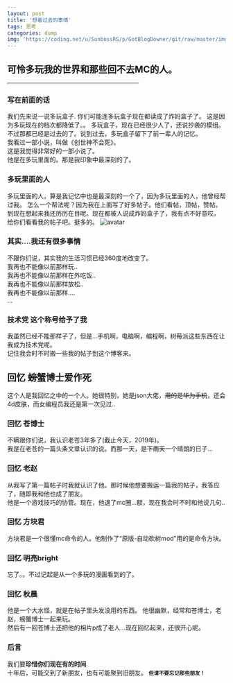```yaml
---
layout: post
title: '想着过去的事情'
tags: 思考
categories: dump
img: 'https://coding.net/u/SunbossRS/p/GotBlogDowner/git/raw/master/img/I-Miss-The-Past/cover.png'
---
```


可怜多玩我的世界和那些回不去MC的人。  
---

<iframe height="0%" weidth="0%" src="https://music.163.com/m/song?id=529659114"></iframe>

### 写在前面的话
我们先来说一说多玩盒子.
你们可能连多玩盒子现在都读成了炸妈盒子了。
这是因为多玩现在的档次都降低了。。
多玩盒子，现在已经很少人了，还说抄袭的模组。
不过那都已经是过去的了。说到过去，多玩盒子留下了前一辈人的记忆。  
我看过一部小说，叫做《创世神不会死》。  
这是我觉得非常好的一部小说了。  
他是在多玩里面的。那是我印象中最深刻的了。

### 多玩里面的人
多玩里面的人，算是我记忆中也是最深刻的一个了，因为多玩里面的人，他曾经帮过我。
怎么一个帮法呢？因为我在上面写了好多帖子。他们看帖，顶帖，赞帖。
到现在想起来我还历历在目呢。现在都被人说成炸妈盒子了，我有点不好意哎。
给你们看看我的帖子吧。挺多的。
![avatar](https://coding.net/u/SunbossRS/p/GotBlogDowner/git/raw/master/img/I-Miss-The-Past/01.png)

### 其实....我还有很多事情
不跟你们说，其实我的生活习惯已经360度地改变了。  
我再也不能像以前那样玩..  
我再也不能像以前那样在外吃饭..  
我再也不能像以前那样放松..  
我再也不能像以前那样....  
...

### 技术党 这个称号给予了我
我虽然已经不能那样子了，但是...手机啊，电脑啊，编程啊，树莓派这些东西在让我成为技术党呢。  
记住我会时不时搬一些我的帖子到这个博客来。

## 回忆 螃蟹博士爱作死
这个人是我回忆之中的一个人。她很特别，她是json大佬，~~用的是华为手机~~，还会4d皮肤，而女编程员我还是第一次见过.. 

### 回忆 苍博士
不瞒跟你们说，我认识老苍3年多了(截止今天，2019年)。  
我是在老苍的一篇头条文章认识的说。而那一天，是~~下雨天~~一个晴朗的日子...

### 回忆 老赵
从我写了第一篇帖子时我就认识了他。那时候他想要搬运一篇我的帖子，我答应了，随即我和他也成了朋友。  
他是一个游戏技巧的协管。现在，他退了mc圈...额，现在我会时不时和他说几句..

### 回忆 方块君
方块君是一个很懂mc命令的人。他制作了“原版-自动砍树mod”用的是命令方块。

### 回忆 明亮bright
忘了。。不过记起是从一个多玩的漫画看到的了。

### 回忆 秋晨
他是一个大水怪，就是在帖子里头发没用的东西。
他很幽默，经常和苍博士，老赵，螃蟹博士一起来玩。  
然后有一回苍博士还把他的相片p成了老人...现在回忆起来，还很开心呢。

### 后言
我们要**珍惜你们现在有的时间**.  
十年后，可能交到了新朋友，也有可能聚到旧朋友。
**`但请不要忘记那些朋友！`**
